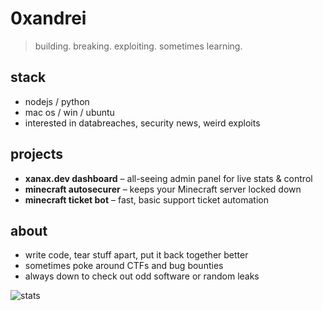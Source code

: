 # 0xandrei

> building. breaking. exploiting. sometimes learning.

## stack
- nodejs / python
- mac os / win / ubuntu
- interested in databreaches, security news, weird exploits

## projects
- **xanax.dev dashboard** – all-seeing admin panel for live stats & control
- **minecraft autosecurer** – keeps your Minecraft server locked down
- **minecraft ticket bot** – fast, basic support ticket automation

## about
- write code, tear stuff apart, put it back together better
- sometimes poke around CTFs and bug bounties
- always down to check out odd software or random leaks

![stats](https://github-readme-stats.vercel.app/api?username=0xandrei&show_icons=false&theme=dark)
